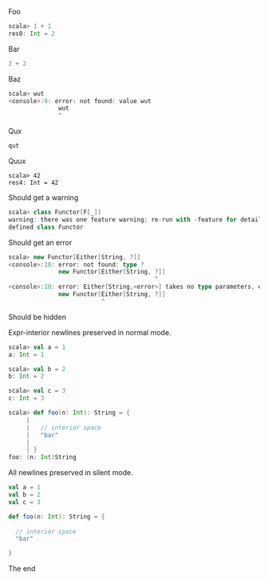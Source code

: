Foo

```scala
scala> 1 + 1
res0: Int = 2
```

Bar

```scala
2 + 2
```

Baz

```scala
scala> wut
<console>:9: error: not found: value wut
              wut
              ^
```

Qux

```scala
qut
```

Quux

```
scala> 42
res4: Int = 42
```

Should get a warning

```scala
scala> class Functor[F[_]]
warning: there was one feature warning; re-run with -feature for details
defined class Functor
```

Should get an error

```scala
scala> new Functor[Either[String, ?]]
<console>:10: error: not found: type ?
              new Functor[Either[String, ?]]
                                         ^
<console>:10: error: Either[String,<error>] takes no type parameters, expected: one
              new Functor[Either[String, ?]]
                          ^
```

Should be hidden




Expr-interior newlines preserved in normal mode.

```scala
scala> val a = 1
a: Int = 1

scala> val b = 2
b: Int = 2

scala> val c = 3
c: Int = 3

scala> def foo(n: Int): String = {
     |   
     |   // interior space
     |   "bar"
     | 
     | }
foo: (n: Int)String
```

All newlines preserved in silent mode.

```scala
val a = 1
val b = 2
val c = 3

def foo(n: Int): String = {
  
  // interior space
  "bar"

}
```

The end

